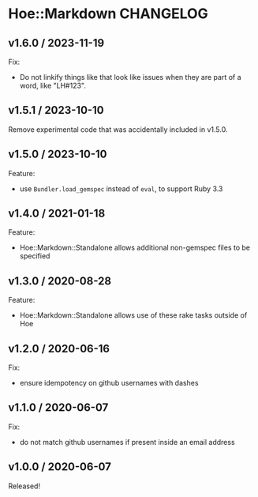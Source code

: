 # Hoe::Markdown CHANGELOG

## v1.6.0 / 2023-11-19

Fix:

- Do not linkify things like that look like issues when they are part of a word, like "LH#123".


## v1.5.1 / 2023-10-10

Remove experimental code that was accidentally included in v1.5.0.


## v1.5.0 / 2023-10-10

Feature:

- use `Bundler.load_gemspec` instead of `eval`, to support Ruby 3.3


## v1.4.0 / 2021-01-18

Feature:

- Hoe::Markdown::Standalone allows additional non-gemspec files to be specified


## v1.3.0 / 2020-08-28

Feature:

- Hoe::Markdown::Standalone allows use of these rake tasks outside of Hoe


## v1.2.0 / 2020-06-16

Fix:
* ensure idempotency on github usernames with dashes


## v1.1.0 / 2020-06-07

Fix:
* do not match github usernames if present inside an email address


## v1.0.0 / 2020-06-07

Released!
